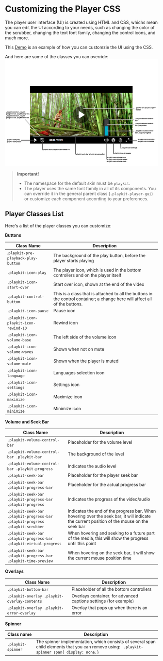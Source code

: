 # Customizing the Player CSS
The player user interface (UI) is created using HTML and CSS, whichs mean you can edit the UI according to your needs, such as changing the color of the scrubber, changing the text font family, changing the control icons, and much more.

This [Demo](https://codepen.io/presentation_k/pen/XVQEXZ?editors=1100) is an example of how you can customzie the UI using the CSS.

And here are some of the classes you can override:
![Here is some of the classes you can override](images/css-class-override.png)



> **Important!**
> - The namespace for the default skin must be `playkit`.
> - The player uses the same font family in all of its components. You can override it in the general parent class (`.playkit-player-gui`) or customize each component according to your preferences.


## Player Classes List

Here's a list of the player classes you can customize:

**Buttons**

|Class Name| Description |
|--|--|
| .`playkit-pre-playback-play-button` | The background of the play button, before the player starts playing |
| `.playkit-icon-play` | The player icon, which is used in the bottom controllers and on the player itself |
|`.playkit-icon-start-over`| Start over icon, shown at the end of the video|
| `.playkit-control-button` | This is a class that is attached to all the buttons in the control container; a change here will affect all of the buttons. |
| `.playkit-icon-pause` | Pause icon |
| `.playkit-icon-playkit-icon-rewind-10` |Rewind icon  |
| `.playkit-icon-volume-base`| The left side of the volume icon |
| `.playkit-icon-volume-waves` | Shown when not on mute |
| `.playkit-icon-volume-mute` | Shown when the player is muted |
| `.playkit-icon-language` | Languages selection icon |
| `.playkit-icon-settings` | Settings icon |
|`.playkit-icon-maximize`  | Maximize icon |
| `.playkit-icon-minimize` | Minimize icon |


**Volume and Seek Bar**

| Class Name | Description |
|--|--|
| `.playkit-volume-control-bar` | Placeholder for the volume level |
| `.playkit-volume-control-bar .playkit-bar` | The background of the level |
| `.playkit-volume-control-bar .playkit-progress` | Indicates the audio level |
| `.playkit-seek-bar` | Placeholder for the player seek bar |
| `.playkit-seek-bar .playkit-progress-bar` | Placeholder for the actual progress bar |
| `.playkit-seek-bar .playkit-progress-bar .playkit-progress` | Indicates the progress of the video/audio |
| `.playkit-seek-bar .playkit-progress-bar .playkit-progress .playkit-scrubber` | Indicates the end of the progress bar. When hovering over the seek bar, it will indicate the current position of the mouse on the seek bar |
| `.playkit-seek-bar .playkit-progress-bar .playkit-virtual-progress` | When hovering and seeking to a future part of the media, this will show the progress until this point |
| `.playkit-seek-bar .playkit-progress-bar .playkit-time-preview` | When hovering on the seek bar, it will show the current mouse position time |

**Overlays**

| Class Name | Description |
|--|--|
|`.playkit-bottom-bar`| Placeholder of all the bottom controllers|
|`.playkit-overlay .playkit-overlay-contents`| Overlays container, for advanced captions settings (for example) |
|`.playkit-overlay .playkit-error-overlay`| Overlay that pops up when there is an error|

**Spinner**

|Class name| Description |
|--|--|
|`.playkit-spinner`| The spinner implementation, which consists of several span child elements that you can remove using: ` .playkit-spinner span{ display: none;}` |
